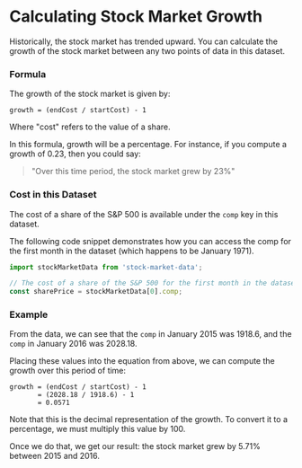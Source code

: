 # Calculating Stock Market Growth

Historically, the stock market has trended upward. You can calculate
the growth of the stock market between any two points of data in this dataset.

### Formula

The growth of the stock market is given by:

```
growth = (endCost / startCost) - 1
```

Where "cost" refers to the value of a share.

In this formula, growth will be a percentage. For instance, if
you compute a growth of 0.23, then you could say:

> "Over this time period, the stock market grew by 23%"

### Cost in this Dataset

The cost of a share of the S&P 500 is available under the `comp` key
in this dataset.

The following code snippet demonstrates how you can access the comp
for the first month in the dataset (which happens to be January 1971).

```js
import stockMarketData from 'stock-market-data';

// The cost of a share of the S&P 500 for the first month in the dataset
const sharePrice = stockMarketData[0].comp;
```

### Example

From the data, we can see that the `comp` in January 2015 was 1918.6, and the `comp` in
January 2016 was 2028.18.

Placing these values into the equation from above, we can compute the growth
over this period of time:

```
growth = (endCost / startCost) - 1
       = (2028.18 / 1918.6) - 1
       = 0.0571
```

Note that this is the decimal representation of the growth. To convert it to a percentage,
we must multiply this value by 100.

Once we do that, we get our result: the stock market grew by 5.71% between 2015 and 2016.
